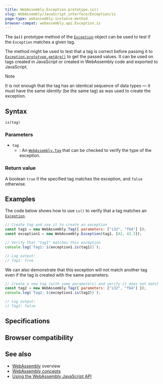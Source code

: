 ```yaml
---
title: WebAssembly.Exception.prototype.is()
slug: WebAssembly/JavaScript_interface/Exception/is
page-type: webassembly-instance-method
browser-compat: webassembly.api.Exception.is
---
```




The **`is()`** prototype method of the [`Exception`](/WebAssembly/JavaScript_interface/Exception) object can be used to test if the `Exception` matches a given tag.

The method might be used to test that a tag is correct before passing it to [`Exception.prototype.getArg()`](/WebAssembly/JavaScript_interface/Exception/getArg) to get the passed values.
It can be used on tags created in JavaScript or created in WebAssembly code and exported to JavaScript.

> [!NOTE]
> It is not enough that the tag has an identical sequence of data types — it must have the same _identity_ (be the same tag) as was used to create the exception.

## Syntax

```js-nolint
is(tag)
```

### Parameters

- `tag`
  - : An [`WebAssembly.Tag`](/WebAssembly/JavaScript_interface/Tag) that can be checked to verify the type of the exception.

### Return value

A boolean `true` if the specified tag matches the exception, and `false` otherwise.

## Examples

The code below shows how to use `is()` to verify that a tag matches an [`Exception`](/WebAssembly/JavaScript_interface/Exception).

```js
// Create tag and use it to create an exception
const tag1 = new WebAssembly.Tag({ parameters: ["i32", "f64"] });
const exception1 = new WebAssembly.Exception(tag1, [42, 42.3]);

// Verify that "tag1" matches this exception
console.log(`Tag1: ${exception1.is(tag1)}`);

// Log output:
// Tag1: true
```

We can also demonstrate that this exception will not match another tag even if the tag is created with the same parameters.

```js
// Create a new tag (with same parameters) and verify it does not match the exception
const tag2 = new WebAssembly.Tag({ parameters: ["i32", "f64"] });
console.log(`Tag2: ${exception1.is(tag2)}`);

// Log output:
// Tag2: false
```

## Specifications



## Browser compatibility



## See also

- [WebAssembly](/WebAssembly) overview
- [WebAssembly concepts](/WebAssembly/Concepts)
- [Using the WebAssembly JavaScript API](/WebAssembly/Using_the_JavaScript_API)
